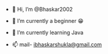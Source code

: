 - 👋 Hi, I’m @Bhaskar2002
- 👀 I’m currently a beginner 😁
- 🌱 I’m currently learning Java

- 📫 mail- ibhaskarshukla@gmail.com

<!---
Bhaskar2002/Bhaskar2002 is a ✨ special ✨ repository because its `README.md` (this file) appears on your GitHub profile.
You can click the Preview link to take a look at your changes.
--->
